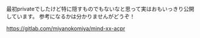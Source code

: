 最初privateでしたけど特に隠すものでもないなと思って実はおもいっきり公開しています。
参考になるかは分かりませんがどうぞ！

https://gitlab.com/miyanokomiya/mind-xx-acpr
